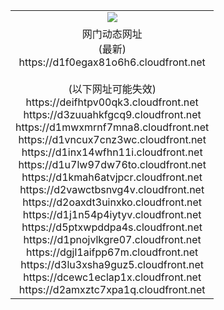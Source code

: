 ﻿<table>
  <tr></tr>
  <tr><td colspan=2 align=center><img src="https://d1f0egax81o6h6.cloudfront.net/Up/oGate.jpg" /></td></tr>
  <tr><td colspan=2 align=center>网门动态网址<br/>(最新)
<br>https://d1f0egax81o6h6.cloudfront.net
<br/><br/>(以下网址可能失效)
<br>https://deifhtpv00qk3.cloudfront.net
<br>https://d3zuuahkfgcq9.cloudfront.net
<br>https://d1mwxmrnf7mna8.cloudfront.net
<br>https://d1vncux7cnz3wc.cloudfront.net
<br>https://d1inx14wfhn11i.cloudfront.net
<br>https://d1u7lw97dw76to.cloudfront.net
<br>https://d1kmah6atvjpcr.cloudfront.net
<br>https://d2vawctbsnvg4v.cloudfront.net
<br>https://d2oaxdt3uinxko.cloudfront.net
<br>https://d1j1n54p4iytyv.cloudfront.net
<br>https://d5ptxwpddpa4s.cloudfront.net
<br>https://d1pnojvlkgre07.cloudfront.net
<br>https://dgjl1aifpp67m.cloudfront.net
<br>https://d3lu3xsha9guz5.cloudfront.net
<br>https://dcewc1eclap1x.cloudfront.net
<br>https://d2amxztc7xpa1q.cloudfront.net
    </td>
  </tr>
</table>
